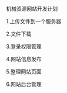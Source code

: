 <h>机械资源网站开发计划</h>
<p>1.上传文件到一个服务器</p>
<p>2.文件下载</p>
<p>3.登录权限管理</p>
<p>4.网站信息发布</p>
<p>5.整理网站页面</p>
<p>6.网站后台管理</p>